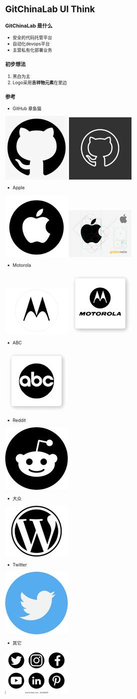 # GitChinaLab UI Think

### GitChinaLab 是什么
- 安全的代码托管平台 
- 自动化devops平台
- 主营私有化部署业务

### 初步想法

1. 黑白为主
2. Logo采用**吉祥物元素**在里边

### 参考

- GitHub 章鱼猫

<img src="./doc-assets/logo-github.png" width="200">
<img src="./doc-assets/logo-github-2.png" width="200">

- Apple

<img src="./doc-assets/logo-apple.png" width="200">
<img src="./doc-assets/logo-apple-2.png" width="200">

- Motorola

<img src="./doc-assets/logo-motorola.png" width="200">
<img src="./doc-assets/logo-motorola-2.png" width="200">

- ABC

<img src="./doc-assets/logo-abc.png" width="200">

- Reddit

<img src="./doc-assets/logo-reddit.png" width="200">

- 大众

<img src="./doc-assets/logo-dazhong.png" width="200">

- Twitter

<img src="./doc-assets/logo-twitter.png" width="200">

- 其它

<img src="./doc-assets/logo-others.png" width="200">
